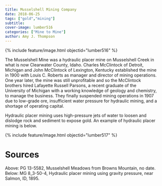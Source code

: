 ```yaml
---
title: Musselshell Mining Company
date: 2018-06-25
tags: ["gold","mining"]
subtitle: 
cover-image: lumber516
categories: ["Mine to Mine"]
author: Amy J. Thompson
---
```


{% include feature/image.html objectid="lumber516" %}

The Musselshell Mine was a hydraulic placer mine on Musselshell Creek in what is now Clearwater County, Idaho. Charles McClintock of Detroit, Michigan and John McClintock of Lexington, Kentucky established the mine in 1900 with Louis C. Roberts as manager and director of mining operations. One year later, the mine was still unprofitable and so the McClintock brothers hired Lafayette Russell Parsons, a recent graduate of the University of Michigan with a working knowledge of geology and chemistry, to manage the business. They finally suspended mining operations in 1907 due to low-grade ore, insufficient water pressure for hydraulic mining, and a shortage of operating capital.

Hydraulic placer mining uses high-pressure jets of water to loosen and dislodge rock and sediment to expose gold. An example of hydraulic placer mining is below.

{% include feature/image.html objectid="lumber517" %}

# Sources

Above: PG 13-5582, Musselshell Meadows from Browns Mountain, no date. Below: MG 8_3-50-4, Hydraulic placer mining using gravity pressure, near Salmon, ID, 1895.